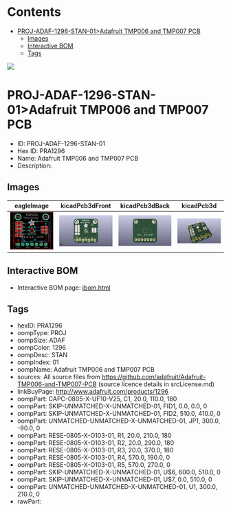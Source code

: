 



Contents
========

* [PROJ-ADAF-1296-STAN-01>Adafruit TMP006 and TMP007 PCB](#proj-adaf-1296-stan-01adafruit-tmp006-and-tmp007-pcb)
	* [Images](#images)
	* [Interactive BOM](#interactive-bom)
	* [Tags](#tags)
  
![][im]
# PROJ-ADAF-1296-STAN-01>Adafruit TMP006 and TMP007 PCB

- ID: PROJ-ADAF-1296-STAN-01
- Hex ID: PRA1296
- Name: Adafruit TMP006 and TMP007 PCB
- Description: 

## Images
  
  

|eagleImage|kicadPcb3dFront|kicadPcb3dBack|kicadPcb3d|
| :---: | :---: | :---: | :---: |
|[![eagleImage](eagleImage_140.png)](eagleImage_600.png)|[![kicadPcb3dFront](kicadPcb3dFront_140.png)](kicadPcb3dFront_600.png)|[![kicadPcb3dBack](kicadPcb3dBack_140.png)](kicadPcb3dBack_600.png)|[![kicadPcb3d](kicadPcb3d_140.png)](kicadPcb3d_600.png)|

## Interactive BOM

- Interactive BOM page: [ibom.html](kicad/bom/ibom.html)

## Tags

- hexID: PRA1296
- oompType: PROJ
- oompSize: ADAF
- oompColor: 1296
- oompDesc: STAN
- oompIndex: 01
- oompName: Adafruit TMP006 and TMP007 PCB
- sources: All source files from https://github.com/adafruit/Adafruit-TMP006-and-TMP007-PCB (source licence details in srcLicense.md)
- linkBuyPage: http://www.adafruit.com/products/1296
- oompPart: CAPC-0805-X-UF10-V25, C1, 20.0, 110.0, 180
- oompPart: SKIP-UNMATCHED-X-UNMATCHED-01, FID1, 0.0, 0.0, 0
- oompPart: SKIP-UNMATCHED-X-UNMATCHED-01, FID2, 510.0, 410.0, 0
- oompPart: UNMATCHED-UNMATCHED-X-UNMATCHED-01, JP1, 300.0, -90.0, 0
- oompPart: RESE-0805-X-O103-01, R1, 20.0, 210.0, 180
- oompPart: RESE-0805-X-O103-01, R2, 20.0, 290.0, 180
- oompPart: RESE-0805-X-O103-01, R3, 20.0, 370.0, 180
- oompPart: RESE-0805-X-O103-01, R4, 570.0, 190.0, 0
- oompPart: RESE-0805-X-O103-01, R5, 570.0, 270.0, 0
- oompPart: SKIP-UNMATCHED-X-UNMATCHED-01, U$6, 600.0, 510.0, 0
- oompPart: SKIP-UNMATCHED-X-UNMATCHED-01, U$7, 0.0, 510.0, 0
- oompPart: UNMATCHED-UNMATCHED-X-UNMATCHED-01, U1, 300.0, 210.0, 0
- rawPart: 



[im]: kicadPcb3d_450.png
